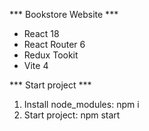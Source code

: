 *** Bookstore Website ***
- React 18
- React Router 6
- Redux Tookit
- Vite 4

*** Start project ***
1. Install node_modules: npm i 
2. Start project: npm start
